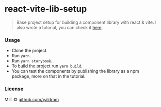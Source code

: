 # react-vite-lib-setup

> Base project setup for building a component library with react & vite. I also wrote a tutorial, you can check it [here](https://dev.to/yaldram/react-component-library-setup-with-vite-typescript-styled-components-styled-system-and-storybook-55ad).

### Usage

- Clone the project.
- Run `yarn`.
- Run `yarn storybook`.
- To build the project run `yarn build`.
- You can test the components by publishing the library as a npm package, more on that in the tutorial.

### License

MIT © [github.com/yaldram](https://github.com/github.com/yaldram)
